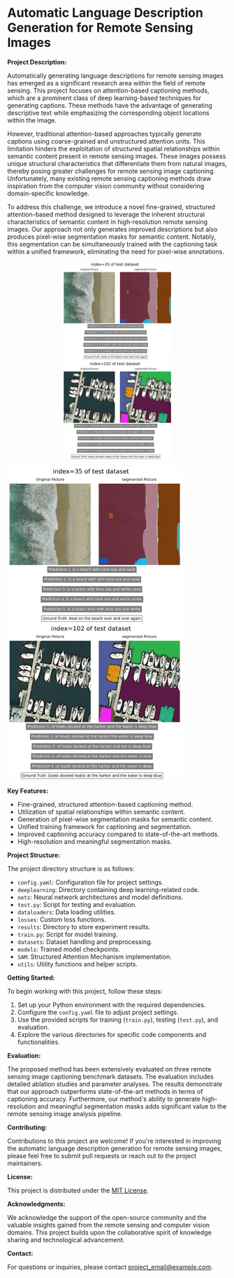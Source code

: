# Automatic Language Description Generation for Remote Sensing Images

**Project Description:**

Automatically generating language descriptions for remote sensing images has emerged as a significant research area within the field of remote sensing. This project focuses on attention-based captioning methods, which are a prominent class of deep learning-based techniques for generating captions. These methods have the advantage of generating descriptive text while emphasizing the corresponding object locations within the image.

However, traditional attention-based approaches typically generate captions using coarse-grained and unstructured attention units. This limitation hinders the exploitation of structured spatial relationships within semantic content present in remote sensing images. These images possess unique structural characteristics that differentiate them from natural images, thereby posing greater challenges for remote sensing image captioning. Unfortunately, many existing remote sensing captioning methods draw inspiration from the computer vision community without considering domain-specific knowledge.

To address this challenge, we introduce a novel fine-grained, structured attention-based method designed to leverage the inherent structural characteristics of semantic content in high-resolution remote sensing images. Our approach not only generates improved descriptions but also produces pixel-wise segmentation masks for semantic content. Notably, this segmentation can be simultaneously trained with the captioning task within a unified framework, eliminating the need for pixel-wise annotations.

<p align="center" width="100%">
    <img src="Pictures/Segmented_Beam/35.png" alt="Image 1" style="width: 50%; height: auto;">
    <img src="Pictures/Segmented_Beam/102.png" alt="Image 2" style="width: 50%; height: auto;">
  </div>
</p>

<p float="center">
  <img src="Pictures/Segmented_Beam/35.png" width="400" />
  <img src="Pictures/Segmented_Beam/102.png" width="400" /> 
</p>


**Key Features:**

- Fine-grained, structured attention-based captioning method.
- Utilization of spatial relationships within semantic content.
- Generation of pixel-wise segmentation masks for semantic content.
- Unified training framework for captioning and segmentation.
- Improved captioning accuracy compared to state-of-the-art methods.
- High-resolution and meaningful segmentation masks.

**Project Structure:**

The project directory structure is as follows:

- `config.yaml`: Configuration file for project settings.
- `deeplearning`: Directory containing deep learning-related code.
- `nets`: Neural network architectures and model definitions.
- `test.py`: Script for testing and evaluation.
- `dataloaders`: Data loading utilities.
- `losses`: Custom loss functions.
- `results`: Directory to store experiment results.
- `train.py`: Script for model training.
- `datasets`: Dataset handling and preprocessing.
- `models`: Trained model checkpoints.
- `SAM`: Structured Attention Mechanism implementation.
- `utils`: Utility functions and helper scripts.

**Getting Started:**

To begin working with this project, follow these steps:

1. Set up your Python environment with the required dependencies.
2. Configure the `config.yaml` file to adjust project settings.
3. Use the provided scripts for training (`train.py`), testing (`test.py`), and evaluation.
4. Explore the various directories for specific code components and functionalities.

**Evaluation:**

The proposed method has been extensively evaluated on three remote sensing image captioning benchmark datasets. The evaluation includes detailed ablation studies and parameter analyses. The results demonstrate that our approach outperforms state-of-the-art methods in terms of captioning accuracy. Furthermore, our method's ability to generate high-resolution and meaningful segmentation masks adds significant value to the remote sensing image analysis pipeline.

**Contributing:**

Contributions to this project are welcome! If you're interested in improving the automatic language description generation for remote sensing images, please feel free to submit pull requests or reach out to the project maintainers.

**License:**

This project is distributed under the [MIT License](LICENSE).

**Acknowledgments:**

We acknowledge the support of the open-source community and the valuable insights gained from the remote sensing and computer vision domains. This project builds upon the collaborative spirit of knowledge sharing and technological advancement.

**Contact:**

For questions or inquiries, please contact [project_email@example.com](mailto:project_email@example.com).
